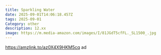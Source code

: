 ```yaml
---
title: Sparkling Water
date: 2025-09-01T14:06:18.457Z
tags: 2025-09-01
Category: other
description: 12.xx
image: https://m.media-amazon.com/images/I/81JGdT5cfFL._SL1500_.jpg
---
```

https://amzlink.to/az0X4X9HKM5cq ad